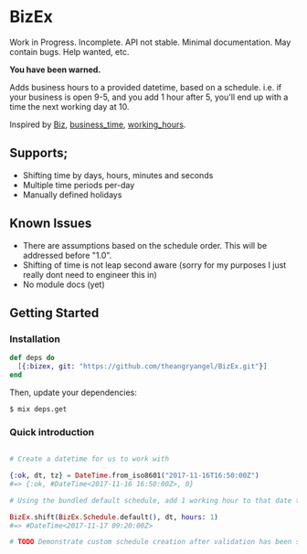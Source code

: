 # BizEx

Work in Progress. Incomplete. API not stable. Minimal documentation. May contain bugs. Help wanted, etc.

**You have been warned.**

Adds business hours to a provided datetime, based on a schedule. 
i.e. if your business is open 9-5, and you add 1 hour after 5, you'll end up with a time the next working day at 10.

Inspired by [Biz](https://github.com/zendesk/biz), [business_time](https://github.com/bokmann/business_time), [working_hours](https://github.com/Intrepidd/working_hours).

## Supports;
  * Shifting time by days, hours, minutes and seconds
  * Multiple time periods per-day
  * Manually defined holidays

## Known Issues
  * There are assumptions based on the schedule order. This will be addressed before "1.0".
  * Shifting of time is not leap second aware (sorry for my purposes I just really dont need to engineer this in)
  * No module docs (yet)

## Getting Started

### Installation

```elixir
def deps do
  [{:bizex, git: "https://github.com/theangryangel/BizEx.git"}]
end
```

Then, update your dependencies:

```sh-session
$ mix deps.get
```

### Quick introduction

```elixir

# Create a datetime for us to work with

{:ok, dt, tz} = DateTime.from_iso8601("2017-11-16T16:50:00Z")
#=> {:ok, #DateTime<2017-11-16 16:50:00Z>, 0}

# Using the bundled default schedule, add 1 working hour to that date time.

BizEx.shift(BizEx.Schedule.default(), dt, hours: 1)
#=> #DateTime<2017-11-17 09:20:00Z>

# TODO Demonstrate custom schedule creation after validation has been sorted

```
